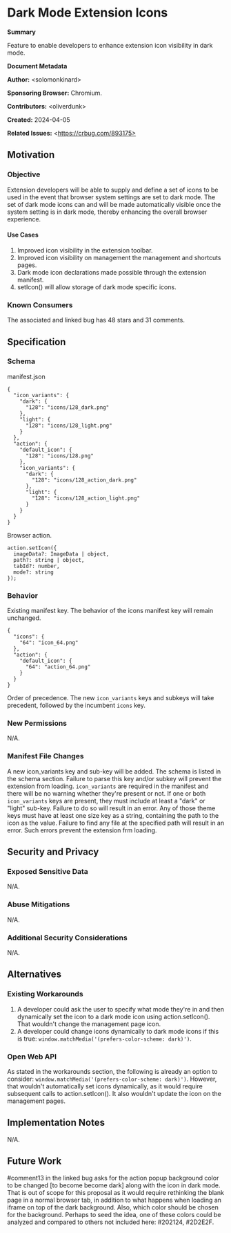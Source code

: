 # Dark Mode Extension Icons

**Summary**

Feature to enable developers to enhance extension icon visibility in dark mode.

**Document Metadata**

**Author:** &lt;solomonkinard>

**Sponsoring Browser:** Chromium.

**Contributors:** &lt;oliverdunk>

**Created:** 2024-04-05

**Related Issues:** &lt;https://crbug.com/893175>

## Motivation

### Objective

Extension developers will be able to supply and define a set of icons to be used
in the event that browser system settings are set to dark mode. The set of dark
mode icons can and will be made automatically visible once the system setting is
in dark mode, thereby enhancing the overall browser experience.

#### Use Cases

1. Improved icon visibility in the extension toolbar.
2. Improved icon visibility on management the management and shortcuts pages.
1. Dark mode icon declarations made possible through the extension manifest.
3. setIcon() will allow storage of dark mode specific icons.

### Known Consumers

The associated and linked bug has 48 stars and 31 comments.

## Specification

### Schema

manifest.json
```
{
  "icon_variants": {
    "dark": {
      "128": "icons/128_dark.png"
    },
    "light": {
      "128": "icons/128_light.png"
    }
  },
  "action": {
    "default_icon": {
      "128": "icons/128.png"
    },
    "icon_variants": {
      "dark": {
        "128": "icons/128_action_dark.png"
      },
      "light": {
        "128": "icons/128_action_light.png"
      }
    }
  }
}
```

Browser action.
```
action.setIcon({
  imageData?: ImageData | object,
  path?: string | object,
  tabId?: number,
  mode?: string
});
```

### Behavior

Existing manifest key. The behavior of the icons manifest key will remain unchanged.
```
{
  "icons": {
    "64": "icon_64.png"
  },
  "action": {
    "default_icon": {
      "64": "action_64.png"
    }
  }
}
```

Order of precedence. The new `icon_variants` keys and subkeys will take
precedent, followed by the incumbent `icons` key.

### New Permissions

N/A.

### Manifest File Changes

A new icon_variants key and sub-key will be added. The schema is listed in the
schema section. Failure to parse this key and/or subkey will prevent the
extension from loading. `icon_variants` are required in the manifest and there
will be no warning whether they're present or not. If one or both
`icon_variants` keys are present, they must include at least a "dark" or "light"
sub-key. Failure to do so will result in an error. Any of those theme keys must
have at least one size key as a string, containing the path to the icon as the
value. Failure to find any file at the specified path will result in an error.
Such errors prevent the extension frm loading.

## Security and Privacy

### Exposed Sensitive Data

N/A.

### Abuse Mitigations

N/A.

### Additional Security Considerations

N/A.

## Alternatives

### Existing Workarounds

1. A developer could ask the user to specify what mode they're in and then
dynamically set the icon to a dark mode icon using action.setIcon(). That
wouldn't change the management page icon.
2. A developer could change icons dynamically to dark mode icons if this is
true: `window.matchMedia('(prefers-color-scheme: dark)')`.

### Open Web API

As stated in the workarounds section, the following is already an option to consider: `window.matchMedia('(prefers-color-scheme: dark)')`. However, that
wouldn't automatically set icons dynamically, as it would require subsequent
calls to action.setIcon(). It also wouldn't update the icon on the management
pages.

## Implementation Notes

N/A.

## Future Work

#comment13 in the linked bug asks for the action popup background color to be
changed [to become become dark] along with the icon in dark mode. That is out of
scope for this proposal as it would require rethinking the blank page in a
normal browser tab, in addition to what happens when loading an iframe on top of
the dark background. Also, which color should be chosen for the background.
Perhaps to seed the idea, one of these colors could be analyzed and compared to
others not included here: #202124, #2D2E2F.
